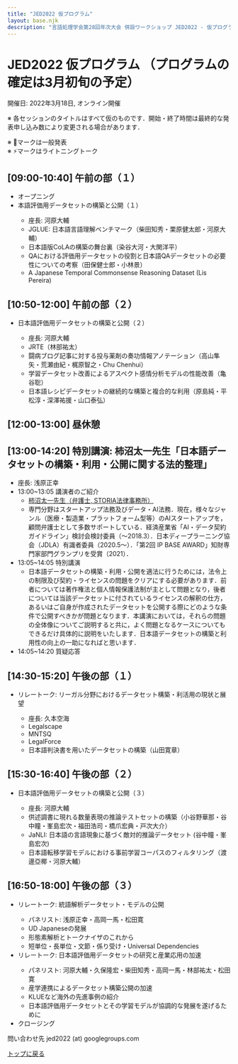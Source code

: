 ```yaml
---
title: "JED2022 仮プログラム"
layout: base.njk
description: "言語処理学会第28回年次大会 併設ワークショップ JED2022 - 仮プログラム （プログラムの確定は3月初旬の予定）"
---
```


# JED2022 仮プログラム （プログラムの確定は3月初旬の予定）
開催日: 2022年3月18日, オンライン開催

※ 各セッションのタイトルはすべて仮のものです．開始・終了時間は最終的な発表申し込み数により変更される場合があります．  

※ 🎤マークは一般発表</br>
※ ⚡マークはライトニングトーク

## [09:00-10:40] 午前の部（１）
<ul>
  <li>オープニング</span>
  <li>本語評価用データセットの構築と公開（１）</li>
  <ul>
    <li>座長: 河原大輔</li>
    <li class="talk">JGLUE: 日本語言語理解ベンチマーク（柴田知秀・栗原健太郎・河原大輔）</li>
    <li class="talk">日本語版CoLAの構築の舞台裏（染谷大河・大関洋平）</li>
    <li class="talk">QAにおける評価用データセットの役割と日本語QAデータセットの必要性についての考察（田保健士郎・小林景）</li>
    <li class="lt">A Japanese Temporal Commonsense Reasoning Dataset (Lis Pereira)</li>
  </ul>
</ul>

## [10:50-12:00] 午前の部（２）
<ul>
  <li>日本語評価用データセットの構築と公開（２）</li>
  <ul>
  <li>座長: 河原大輔</li>
  <li class="lt">JRTE（林部祐太）</li>
  <li class="lt">闘病ブログ記事に対する投与薬剤の奏功情報アノテーション（高山隼矢・荒瀬由紀・梶原智之・Chu Chenhui）</li>
  <li class="talk">学習データセット改善によるアスペクト感情分析モデルの性能改善（亀谷聡）</li>
  <li class="talk">日本語レシピデータセットの継続的な構築と複合的な利用（原島純・平松淳・深澤祐援・山口泰弘）</li>
  </ul>
</ul>

## [12:00-13:00] 昼休憩

## [13:00-14:20] 特別講演: 柿沼太一先生「日本語データセットの構築・利用・公開に関する法的整理」 
- 座長: 浅原正幸
- 13:00~13:05 講演者のご紹介
  - [柿沼太一先生（弁護士, STORIA法律事務所）](https://storialaw.jp/lawyer/3041)  
  - 専門分野はスタートアップ法務及びデータ・AI法務．現在，様々なジャンル（医療・製造業・プラットフォーム型等）のAIスタートアップを，顧問弁護士として多数サポートしている．経済産業省「AI・データ契約ガイドライン」検討会検討委員（～2018.3）．日本ディープラーニング協会（JDLA）有識者委員（2020.5～）．「第2回 IP BASE AWARD」知財専門家部門グランプリを受賞（2021）．
- 13:05~14:05 特別講演
  - 日本語データセットの構築・利用・公開を適法に行うためには，法令上の制限及び契約・ライセンスの問題をクリアにする必要があります．前者については著作権法と個人情報保護法制が主として問題となり，後者については当該データセットに付されているライセンスの解釈の仕方，あるいはご自身が作成されたデータセットを公開する際にどのような条件で公開すべきかが問題となります．本講演においては，それらの問題の全体像についてご説明すると共に，よく問題となるケースについてもできるだけ具体的に説明をいたします．日本語データセットの構築と利用性の向上の一助になればと思います．  
- 14:05~14:20 質疑応答

## [14:30-15:20] 午後の部（１）
<ul>
  <li>リレートーク: リーガル分野におけるデータセット構築・利活用の現状と展望</li>
  <ul>
    <li>座長: 久本空海</li>
    <li class="lt">Legalscape</li>
    <li class="lt">MNTSQ</li>
    <li class="lt">LegalForce</li>
    <li class="talk">日本語判決書を用いたデータセットの構築（山田寛章）</li>
  </ul>
</ul>

## [15:30-16:40] 午後の部（２）
<ul>
<li>日本語評価用データセットの構築と公開（３）</li>
  <ul>
    <li>座長: 河原大輔</li>
    <li class="talk">供述調書に現れる数量表現の推論テストセットの構築（小谷野華那・谷中瞳・峯島宏次・福田浩司・橋爪宏典・戸次大介）</li>
    <li class="talk">JaNLI: 日本語の言語現象に基づく敵対的推論データセット (谷中瞳・峯島宏次)</li>
    <li class="lt">日本語転移学習モデルにおける事前学習コーパスのフィルタリング（渡邊亞椰・河原大輔）</li>
  </ul>
</ul>

## [16:50-18:00] 午後の部（３）
<ul>
  <li>リレートーク: 統語解析データセット・モデルの公開</li>
  <ul> 
    <li>パネリスト: 浅原正幸・高岡一馬・松田寛</li>
    <li class="lt">UD Japaneseの発展</li>
    <li class="lt">形態素解析とトークナイザのこれから</li>
    <li class="lt">短単位・長単位・文節・係り受け・Universal Dependencies</li>
  </ul>
  <li>リレートーク: 日本語評価用データセットの研究と産業応用の加速</li>
  <ul>
    <li>パネリスト: 河原大輔・久保隆宏・柴田知秀・高岡一馬・林部祐太・松田寛</li>
    <li class="lt">産学連携によるデータセット構築公開の加速</li>
    <li class="lt">KLUEなど海外の先進事例の紹介</li>
    <li class="lt">日本語評価用データセットとその学習モデルが協調的な発展を遂げるために</li>
  </ul>
  <li>クロージング</li>
</ul>

問い合わせ先 jed2022 (at) googlegroups.com

[トップに戻る](../)
